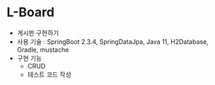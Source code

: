 # L-Board
- 게시판 구현하기
- 사용 기술 : SpringBoot 2.3.4, SpringDataJpa, Java 11, H2Database, Gradle, mustache 
- 구현 기능 
    - CRUD 
    - 테스트 코드 작성
